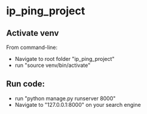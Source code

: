 # ip_ping_project

## Activate venv

From command-line:
- Navigate to root folder "ip_ping_project"
- run "source venv/bin/activate"

## Run code:
- run "python manage.py runserver 8000"
- Navigate to "127.0.0.1:8000" on your search engine